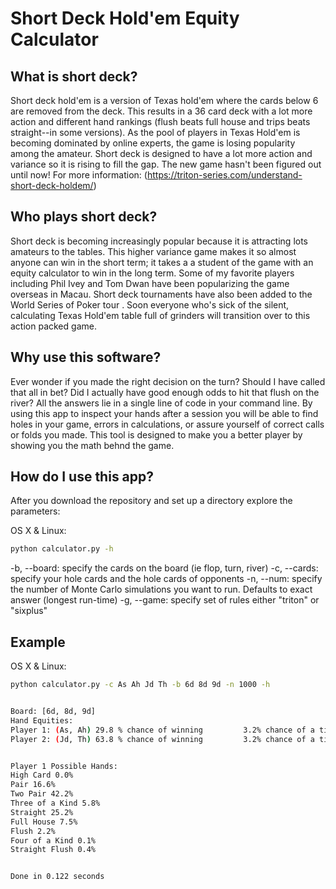 # Short Deck Hold'em Equity Calculator

## What is short deck?

Short deck hold'em is a version of Texas hold'em where the cards below 6 are removed from the deck. This results in a 36 card deck with a lot more action and different hand rankings (flush beats full house and trips beats straight--in some versions). As the pool of players in Texas Hold'em is becoming dominated by online experts, the game is losing popularity among the amateur. Short deck is designed to have a lot more action and variance so it is rising to fill the gap. The new game hasn't been figured out until now!
For more information: (<https://triton-series.com/understand-short-deck-holdem/>)

## Who plays short deck?

Short deck is becoming increasingly popular because it is attracting lots amateurs to the tables. This higher variance game makes it so almost anyone can win in the short term; it takes a a student of the game with an equity calculator to win in the long term. Some of my favorite players including Phil Ivey and Tom Dwan have been popularizing the game overseas in Macau. Short deck tournaments have also been added to the World Series of Poker tour . Soon everyone who's sick of the silent, calculating Texas Hold'em table full of grinders will transition over to this action packed game.

## Why use this software?

Ever wonder if you made the right decision on the turn? Should I have called that all in bet? Did I actually have good enough odds to hit that flush on the river? All the answers lie in a single line of code in your command line. By using this app to inspect your hands after a session you will be able to find holes in your game, errors in calculations, or assure yourself of correct calls or folds you made. This tool is designed to make you a better player by showing you the math behnd the game.

## How do I use this app?

After you download the repository and set up a directory explore the parameters:

OS X & Linux:

```sh
python calculator.py -h
```

-b, --board: specify the cards on the board (ie flop, turn, river) 
-c, --cards: specify your hole cards and the hole cards of opponents 
-n, --num: specify the number of Monte Carlo simulations you want to run. Defaults to exact answer (longest run-time) 
-g, --game: specify set of rules either "triton" or "sixplus"

## Example

OS X & Linux:

```sh
python calculator.py -c As Ah Jd Th -b 6d 8d 9d -n 1000 -h


Board: [6d, 8d, 9d]
Hand Equities:
Player 1: (As, Ah) 29.8 % chance of winning         3.2% chance of a tie
Player 2: (Jd, Th) 63.8 % chance of winning         3.2% chance of a tie


Player 1 Possible Hands:
High Card 0.0%
Pair 16.6%
Two Pair 42.2%
Three of a Kind 5.8%
Straight 25.2%
Full House 7.5%
Flush 2.2%
Four of a Kind 0.1%
Straight Flush 0.4%


Done in 0.122 seconds

